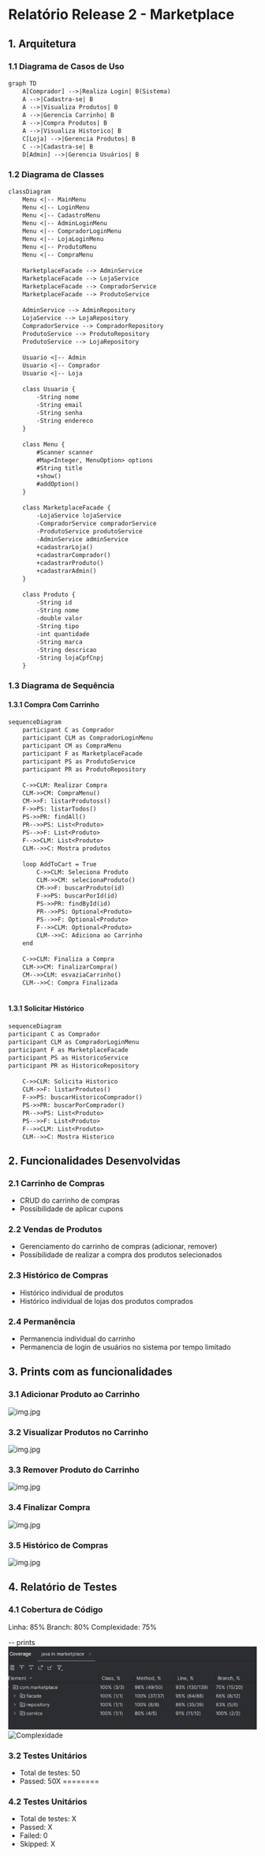 # Relatório Release 2 - Marketplace

## 1. Arquitetura

### 1.1 Diagrama de Casos de Uso
```mermaid
graph TD
    A[Comprador] -->|Realiza Login| B(Sistema)
    A -->|Cadastra-se| B
    A -->|Visualiza Produtos| B
    A -->|Gerencia Carrinho| B
    A -->|Compra Produtos| B
    A -->|Visualiza Historico| B
    C[Loja] -->|Gerencia Produtos| B
    C -->|Cadastra-se| B
    D[Admin] -->|Gerencia Usuários| B
```

### 1.2 Diagrama de Classes
```mermaid
classDiagram
    Menu <|-- MainMenu
    Menu <|-- LoginMenu
    Menu <|-- CadastroMenu
    Menu <|-- AdminLoginMenu
    Menu <|-- CompradorLoginMenu
    Menu <|-- LojaLoginMenu
    Menu <|-- ProdutoMenu
    Menu <|-- CompraMenu

    MarketplaceFacade --> AdminService
    MarketplaceFacade --> LojaService
    MarketplaceFacade --> CompradorService
    MarketplaceFacade --> ProdutoService

    AdminService --> AdminRepository
    LojaService --> LojaRepository
    CompradorService --> CompradorRepository
    ProdutoService --> ProdutoRepository
    ProdutoService --> LojaRepository

    Usuario <|-- Admin
    Usuario <|-- Comprador
    Usuario <|-- Loja

    class Usuario {
        -String nome
        -String email
        -String senha
        -String endereco
    }

    class Menu {
        #Scanner scanner
        #Map<Integer, MenuOption> options
        #String title
        +show()
        #addOption()
    }

    class MarketplaceFacade {
        -LojaService lojaService
        -CompradorService compradorService
        -ProdutoService produtoService
        -AdminService adminService
        +cadastrarLoja()
        +cadastrarComprador()
        +cadastrarProduto()
        +cadastrarAdmin()
    }

    class Produto {
        -String id
        -String nome
        -double valor
        -String tipo
        -int quantidade
        -String marca
        -String descricao
        -String lojaCpfCnpj
    }
```

### 1.3 Diagrama de Sequência

#### 1.3.1 Compra Com Carrinho

```mermaid
sequenceDiagram
    participant C as Comprador
    participant CLM as CompradorLoginMenu
    participant CM as CompraMenu
    participant F as MarketplaceFacade
    participant PS as ProdutoService
    participant PR as ProdutoRepository
    
    C->>CLM: Realizar Compra
    CLM->>CM: CompraMenu()
    CM->>F: listarProdutoss()
    F->>PS: listarTodos()
    PS->>PR: findAll()
    PR-->>PS: List<Produto>
    PS-->>F: List<Produto>
    F-->>CLM: List<Produto>
    CLM-->>C: Mostra produtos
    
    loop AddToCart = True
        C->>CLM: Seleciona Produto
        CLM->>CM: selecionaProduto()
        CM->>F: buscarProduto(id)
        F->>PS: buscarPorId(id)
        PS->>PR: findById(id)
        PR-->>PS: Optional<Produto>
        PS-->>F: Optional<Produto>
        F-->>CLM: Optional<Produto>
        CLM-->>C: Adiciona ao Carrinho
    end
    
    C->>CLM: Finaliza a Compra
    CLM->>CM: finalizarCompra()
    CM-->>CLM: esvaziaCarrinho()
    CLM-->>C: Compra Finalizada
    
```

#### 1.3.1 Solicitar Histórico

```mermaid
sequenceDiagram
participant C as Comprador
participant CLM as CompradorLoginMenu
participant F as MarketplaceFacade
participant PS as HistoricoService
participant PR as HistoricoRepository

    C->>CLM: Solicita Historico
    CLM->>F: listarProdutos()
    F->>PS: buscarHistoricoComprador()
    PS->>PR: buscarPorComprador()
    PR-->>PS: List<Produto>
    PS-->>F: List<Produto>
    F-->>CLM: List<Produto>
    CLM-->>C: Mostra Historico
```

## 2. Funcionalidades Desenvolvidas

### 2.1 Carrinho de Compras
- CRUD do carrinho de compras
- Possibilidade de aplicar cupons

### 2.2 Vendas de Produtos
- Gerenciamento do carrinho de compras (adicionar, remover)
- Possibilidade de realizar a compra dos produtos selecionados

### 2.3 Histórico de Compras
- Histórico individual de produtos
- Histórico individual de lojas dos produtos comprados

### 2.4 Permanência
- Permanencia individual do carrinho
- Permanencia de login de usuários no sistema por tempo limitado

## 3. Prints com as funcionalidades

### 3.1 Adicionar Produto ao Carrinho
![img.jpg](adicionarProd.jpg)

### 3.2 Visualizar Produtos no Carrinho
![img.jpg](visualizarProd.jpg)

### 3.3 Remover Produto do Carrinho
![img.jpg](removerProd.jpg)

### 3.4 Finalizar Compra
![img.jpg](finalizarCompra.jpg)

### 3.5 Histórico de Compras
![img.jpg](historico.jpg)

## 4. Relatório de Testes

### 4.1 Cobertura de Código
   Linha: 85%
   Branch: 80%
   Complexidade: 75% 

-- prints
    ![Cobertura de Código](img.png)
    ![Complexidade](complexidade.png)
### 3.2 Testes Unitários
- Total de testes: 50
- Passed: 50X
========
### 4.2 Testes Unitários
- Total de testes: X
- Passed: X
- Failed: 0
- Skipped: X
